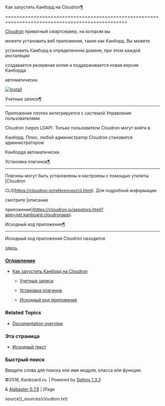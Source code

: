 Как запустить Канборд на Cloudron[¶](#how-to-run-kanboard-on-cloudron "Ссылка на этот заголовок")

=================================================================================================



[Cloudron](https://cloudron.io) приватный смартсервер, на котором вы

можете установить веб приложения, такие как Канборд. Вы можете

установить Канборд в определенном домене, при этом каждой инсталяции

создавается резервная копия и поддерживается новая версия Канборда

автоматически.



[![Install](https://cloudron.io/img/button.svg)](https://cloudron.io/button.html?app=net.kanboard.cloudronapp)



Учетные записи[¶](#accounts "Ссылка на этот заголовок")

-------------------------------------------------------



Приложение плотно интегрируется с системой Управления пользователями

Cloudron (через LDAP). Только пользователи Cloudron могут войти в

Канборд. Плюс, любой администратор Cloudron становится администратором

Канборда автоматически.



Установка плагинов[¶](#installing-plugins "Ссылка на этот заголовок")

---------------------------------------------------------------------



Плагины могут быть установлены и настроены с помощью утилиты [Cloudron

CLI](https://cloudron.io/references/cli.html). Для подробной информации

смотрите [описание

приложения](https://cloudron.io/appstore.html?app=net.kanboard.cloudronapp).



Исходный код приложения[¶](#application-source-code "Ссылка на этот заголовок")

-------------------------------------------------------------------------------



Исходный код приложения Cloudron находится

[здесь](https://github.com/cloudron-io/kanboard-app).



### [Оглавление](index.markdown)



-   [Как запустить Канборд на Cloudron](#)

    -   [Учетные записи](#accounts)

    -   [Установка плагинов](#installing-plugins)

    -   [Исходный код приложения](#application-source-code)



### Related Topics



-   [Documentation overview](index.markdown)



### Эта страница



-   [Исходный текст](_sources/cloudron.txt)



### Быстрый поиск



Введите слова для поиска или имя модуля, класса или функции.



©2016, Kanboard.ru. | Powered by [Sphinx 1.3.3](http://sphinx-doc.org/)

& [Alabaster 0.7.8](https://github.com/bitprophet/alabaster) | [Page

source](_sources/cloudron.txt)


